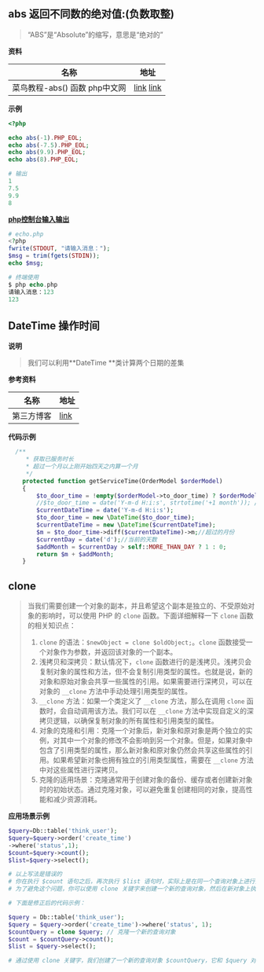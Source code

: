 ## abs 返回不同数的绝对值:(负数取整)

>  “ABS”是“Absolute”的缩写，意思是“绝对的”

**资料**

| 名称                              | 地址                                                         |
| --------------------------------- | ------------------------------------------------------------ |
| 菜鸟教程-abs() 函数     php中文网 | [link](https://www.runoob.com/php/func-math-abs.html)  [link](https://www.php.cn/php-ask-487279.html) |

**示例**

```php
<?php

echo abs(-1).PHP_EOL;
echo abs(-7.5).PHP_EOL;
echo abs(9.9).PHP_EOL;
echo abs(8).PHP_EOL;

# 输出
1
7.5
9.9
8
```

[**php控制台输入输出**](https://blog.csdn.net/weixin_34377065/article/details/92143298?utm_medium=distribute.pc_aggpage_search_result.none-task-blog-2~aggregatepage~first_rank_ecpm_v1~rank_v31_ecpm-1-92143298-null-null.pc_agg_new_rank&utm_term=php+%E6%8E%A7%E5%88%B6%E5%8F%B0%E8%BE%93%E5%85%A5&spm=1000.2123.3001.4430)

```php
# echo.php
<?php
fwrite(STDOUT, "请输入消息："); 
$msg = trim(fgets(STDIN)); 
echo $msg;

# 终端使用
$ php echo.php
请输入消息：123
123
```

## **DateTime 操作时间**

**说明**

> 我们可以利用**DateTime **类计算两个日期的差集

**参考资料**

| 名称       | 地址                                                         |
| ---------- | ------------------------------------------------------------ |
| 第三方博客 | [link](https://blog.csdn.net/u014158869/article/details/87885478) |

**代码示例**

```php
  /**
     * 获取已服务时长
     * 超过一个月以上刚开始四天之内算一个月
     */
    protected function getServiceTime(OrderModel $orderModel)
    {
        $to_door_time = !empty($orderModel->to_door_time) ? $orderModel->to_door_time : "";//上户日期
        //$to_door_time = date('Y-m-d H:i:s', strtotime('+1 month')); //测试写死到店时间
        $currentDateTime = date('Y-m-d H:i:s');
        $to_door_time = new \DateTime($to_door_time);
        $currentDateTime = new \DateTime($currentDateTime);
        $m = $to_door_time->diff($currentDateTime)->m;//超过的月份
        $currentDay = date('d');//当前的天数
        $addMonth = $currentDay > self::MORE_THAN_DAY ? 1 : 0;
        return $m + $addMonth;
    }
```

## clone 

> 当我们需要创建一个对象的副本，并且希望这个副本是独立的、不受原始对象的影响时，可以使用 PHP 的 `clone` 函数。下面详细解释一下 `clone` 函数的相关知识点：
>
> 1. `clone` 的语法：`$newObject = clone $oldObject;`。`clone` 函数接受一个对象作为参数，并返回该对象的一个副本。
> 2. 浅拷贝和深拷贝：默认情况下，`clone` 函数进行的是浅拷贝。浅拷贝会复制对象的属性和方法，但不会复制引用类型的属性。也就是说，新的对象和原始对象会共享一些属性的引用。如果需要进行深拷贝，可以在对象的 `__clone` 方法中手动处理引用类型的属性。
> 3. `__clone` 方法：如果一个类定义了 `__clone` 方法，那么在调用 `clone` 函数时，会自动调用该方法。我们可以在 `__clone` 方法中实现自定义的深拷贝逻辑，以确保复制对象的所有属性和引用类型的属性。
> 4. 对象的克隆和引用：克隆一个对象后，新对象和原对象是两个独立的实例，对其中一个对象的修改不会影响到另一个对象。但是，如果对象中包含了引用类型的属性，那么新对象和原对象仍然会共享这些属性的引用。如果希望新对象也拥有独立的引用类型属性，需要在 `__clone` 方法中对这些属性进行深拷贝。
> 5. 克隆的适用场景：克隆通常用于创建对象的备份、缓存或者创建新对象时的初始状态。通过克隆对象，可以避免重复创建相同的对象，提高性能和减少资源消耗。

**应用场景示例**

```php
$query=Db::table('think_user');
$query=$query->order('create_time')
->where('status',1);
$count=$query->count();
$list=$query->select();

# 以上写法是错误的
# 你在执行 $count 语句之后，再次执行 $list 语句时，实际上是在同一个查询对象上进行操作。这意味着 $list 的查询条件也会包括 $count 的条件，因此可能会得到错误的结果。
# 为了避免这个问题，你可以使用 clone 关键字来创建一个新的查询对象，然后在新对象上执行 $list 的查询。这样就能确保 $count 和 $list 的查询条件是独立的。

# 下面是修正后的代码示例：

$query = Db::table('think_user');
$query = $query->order('create_time')->where('status', 1);
$countQuery = clone $query; // 克隆一个新的查询对象
$count = $countQuery->count();
$list = $query->select();

# 通过使用 clone 关键字，我们创建了一个新的查询对象 $countQuery，它和 $query 对象具有相同的查询条件。然后，我们分别在 $countQuery 和 $query 上执行了 $count 和 $list 的查询。这样就可以在 $count 查询中携带上一个 $query 对象的查询条件了。
```